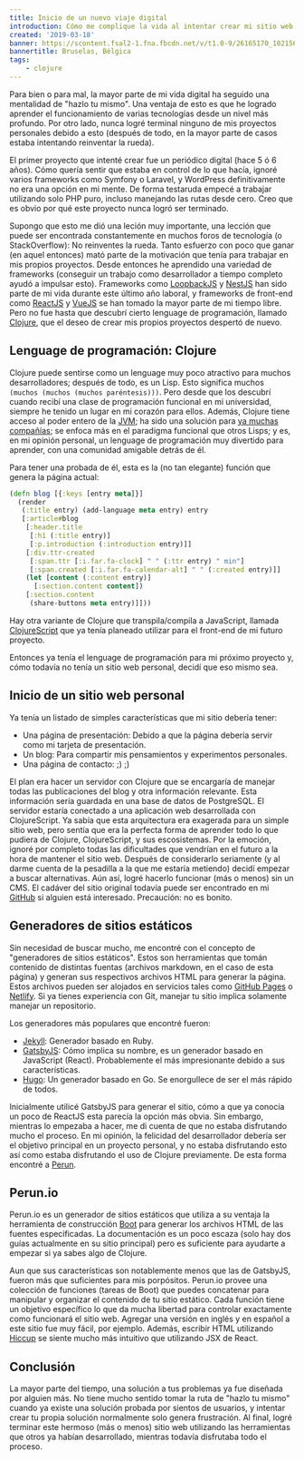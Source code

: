 ```yaml
---
title: Inicio de un nuevo viaje digital
introduction: Cómo me complique la vida al intentar crear mi sitio web desde cero
created: '2019-03-18'
banner: https://scontent.fsal2-1.fna.fbcdn.net/v/t1.0-9/26165170_10215612867861707_5757573544907691457_n.jpg?_nc_cat=100&_nc_ht=scontent.fsal2-1.fna&oh=62808d7a548110365d49c01262249f64&oe=5D22B34F
bannertitle: Bruselas, Bélgica
tags:
    - clojure
---
```


Para bien o para mal, la mayor parte de mi vida digital ha seguido una mentalidad de "hazlo tu mismo". Una ventaja de esto es que he logrado aprender el funcionamiento de varias tecnologías desde un nivel más profundo. Por otro lado, nunca logré terminal ninguno de mis proyectos personales debido a esto (después de todo, en la mayor parte de casos estaba intentando reinventar la rueda).

El primer proyecto que intenté crear fue un periódico digital (hace 5 ó 6 años). Cómo quería sentir que estaba en control de lo que hacía, ignoré varios frameworks como Symfony o Laravel, y WordPress definitivamente no era una opción en mi mente. De forma testaruda empecé a trabajar utilizando solo PHP puro, incluso manejando las rutas desde cero. Creo que es obvio por qué este proyecto nunca logró ser terminado.

Supongo que esto me dió una leción muy importante, una lección que puede ser encontrada constantemente en muchos foros de tecnología (o StackOverflow): No reinventes la rueda. Tanto esfuerzo con poco que ganar (en aquel entonces) mató parte de la motivación que tenía para trabajar en mis propios proyectos. Desde entonces he aprendido una variedad de frameworks (conseguir un trabajo como desarrollador a tiempo completo ayudó a impulsar esto). Frameworks como [LoopbackJS](https://loopback.io) y [NestJS](https://nestjs.com) han sido parte de mi vida durante este último año laboral, y frameworks de front-end como [ReactJS](https://reactjs.org) y [VueJS](https://vuejs.org) se han tomado la mayor parte de mi tiempo libre. Pero no fue hasta que descubrí cierto lenguage de programación, llamado [Clojure](https://clojure.org), que el deseo de crear mis propios proyectos despertó de nuevo.

## Lenguage de programación: Clojure

Clojure puede sentirse como un lenguage muy poco atractivo para muchos desarrolladores; después de todo, es un Lisp. Esto significa muchos `(muchos (muchos (muchos paréntesis)))`. Pero desde que los descubrí cuando recibí una clase de programación funcional en mi universidad, siempre he tenido un lugar en mi corazón para ellos. Además, Clojure tiene acceso al poder entero de la [JVM](https://clojure.org/reference/java_interop); ha sido una solución para [ya muchas compañías](https://clojure.org/community/companies); se enfoca más en el paradigma funcional que otros Lisps; y es, en mi opinión personal, un lenguage de programación muy divertido para aprender, con una comunidad amigable detrás de él.

Para tener una probada de él, esta es la (no tan elegante) función que genera la página actual:

```clojure
(defn blog [{:keys [entry meta]}]
  (render
   (:title entry) (add-language meta entry) entry
   [:article#blog
    [:header.title
     [:h1 (:title entry)]
     [:p.introduction (:introduction entry)]]
    [:div.ttr-created
     [:span.ttr [:i.far.fa-clock] " " (:ttr entry) " min"]
     [:span.created [:i.far.fa-calendar-alt] " " (:created entry)]]
    (let [content (:content entry)]
      [:section.content content])
    [:section.content
     (share-buttons meta entry)]]))
```

Hay otra variante de Clojure que transpila/compila a JavaScript, llamada [ClojureScript](https://clojurescript.org) que ya tenía planeado utilizar para el front-end de mi futuro proyecto.

Entonces ya tenía el lenguage de programación para mi próximo proyecto y, cómo todavía no tenía un sitio web personal, decidí que eso mismo sea.

## Inicio de un sitio web personal

Ya tenía un listado de simples características que mi sitio debería tener:

- Una página de presentación: Debido a que la página debería servir como mi tarjeta de presentación.
- Un blog: Para compartir mis pensamientos y experimentos personales.
- Una página de contacto: ;) ;)

El plan era hacer un servidor con Clojure que se encargaría de manejar todas las publicaciones del blog y otra información relevante. Esta información sería guardada en una base de datos de PostgreSQL. El servidor estaría conectado a una aplicación web desarrollada con ClojureScript. Ya sabía que esta arquitectura era exagerada para un simple sitio web, pero sentía que era la perfecta forma de aprender todo lo que pudiera de Clojure, ClojureScript, y sus escosistemas. Por la emoción, ignoré por completo todas las dificultades que vendrían en el futuro a la hora de mantener el sitio web. Después de considerarlo seriamente (y al darme cuenta de la pesadilla a la que me estaría metiendo) decidí empezar a buscar alternativas. Aún así, logré hacerlo funcionar (más o menos) sin un CMS. El cadáver del sitio original todavía puede ser encontrado en mi [GitHub](https://github.com/pablo-abc/old-personal-site) si alguien está interesado. Precaución: no es bonito.

## Generadores de sitios estáticos

Sin necesidad de buscar mucho, me encontré con el concepto de "generadores de sitios estáticos". Estos son herramientas que tomán contenido de distintas fuentas (archivos markdown, en el caso de esta página) y generan sus respectivos archivos HTML para generar la página. Estos archivos pueden ser alojados en servicios tales como [GitHub Pages](https://pages.github.com) o [Netlify](https://www.netlify.com). Si ya tienes experiencia con Git, manejar tu sitio implica solamente manejar un repositorio.

Los generadores más populares que encontré fueron:

- [Jekyll](https://jekyllrb.com): Generador basado en Ruby.
- [GatsbyJS](https://www.gatsbyjs.org): Cómo implica su nombre, es un generador basado en JavaScript (React). Probablemente el más impresionante debido a sus características.
- [Hugo](https://gohugo.io): Un generador basado en Go. Se enorgullece de ser el más rápido de todos.

Inicialmente utilicé GatsbyJS para generar el sitio, cómo a que ya conocía un poco de ReactJS esta parecía la opción más obvia. Sin embargo, mientras lo empezaba a hacer, me di cuenta de que no estaba disfrutando mucho el proceso. En mi opinión, la felicidad del desarrollador debería ser el objetivo principal en un proyecto personal, y no estaba disfrutando esto así como estaba disfrutando el uso de Clojure previamente. De esta forma encontré a [Perun](https://perun.io).

## Perun.io

Perun.io es un generador de sitios estáticos que utiliza a su ventaja la herramienta de construcción [Boot](https://boot-clj.com) para generar los archivos HTML de las fuentes especificadas. La documentación es un poco escaza (solo hay dos guías actualmente en su sitio principal) pero es suficiente para ayudarte a empezar si ya sabes algo de Clojure.

Aun que sus características son notablemente menos que las de GatsbyJS, fueron más que suficientes para mis porpósitos. Perun.io provee una colección de funciones (tareas de Boot) que puedes concatenar para manipular y organizar el contenido de tu sitio estático. Cada función tiene un objetivo específico lo que da mucha libertad para controlar exactamente como funcionará el sitio web. Agregar una versión en inglés y en español a este sitio fue muy fácil, por ejemplo. Además, escribir HTML utilizando [Hiccup](https://github.com/weavejester/hiccup) se siente mucho más intuitivo que utilizando JSX de React.

## Conclusión

La mayor parte del tiempo, una solución a tus problemas ya fue diseñada por alguien más. No tiene mucho sentido tomar la ruta de "hazlo tu mismo" cuando ya existe una solución probada por sientos de usuarios, y intentar crear tu propia solución normalmente solo genera frustración. Al final, logré terminar este hermoso (más o menos) sitio web utilizando las herramientas que otros ya habían desarrollado, mientras todavía disfrutaba todo el proceso.
